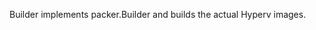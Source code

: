 <!-- Code generated from the comments of the Builder struct in builder/hyperv/vmcx/builder.go; DO NOT EDIT MANUALLY -->
Builder implements packer.Builder and builds the actual Hyperv
images.
